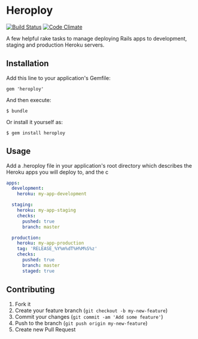 # Heroploy

[![Build Status](https://travis-ci.org/jbrunton/heroploy.png?branch=master)](https://travis-ci.org/jbrunton/heroploy)
[![Code Climate](https://codeclimate.com/github/jbrunton/heroploy.png)](https://codeclimate.com/github/jbrunton/heroploy)

A few helpful rake tasks to manage deploying Rails apps to development, staging and production Heroku servers.

## Installation

Add this line to your application's Gemfile:

    gem 'heroploy'

And then execute:

    $ bundle

Or install it yourself as:

    $ gem install heroploy

## Usage

Add a .heroploy file in your application's root directory which describes the Heroku apps you will deploy to, and the c

```yaml
apps:
  development:
    heroku: my-app-development

  staging:
    heroku: my-app-staging
    checks:
      pushed: true
      branch: master

  production:
    heroku: my-app-production
    tag: 'RELEASE_%Y%m%dT%H%M%S%z'
    checks:
      pushed: true
      branch: master
      staged: true
```


## Contributing

1. Fork it
2. Create your feature branch (`git checkout -b my-new-feature`)
3. Commit your changes (`git commit -am 'Add some feature'`)
4. Push to the branch (`git push origin my-new-feature`)
5. Create new Pull Request
